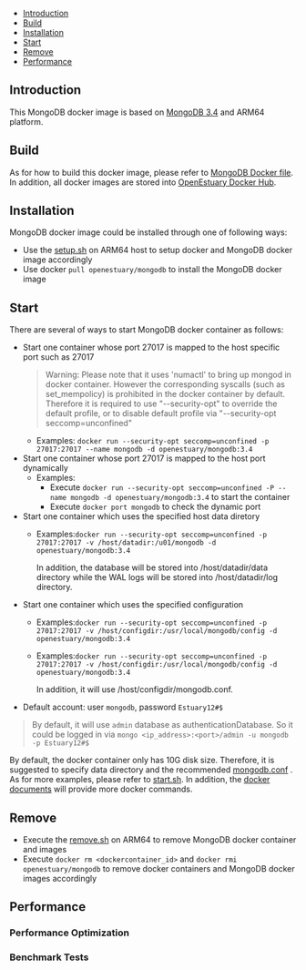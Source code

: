 * [Introduction](#1)
* [Build ](#2)
* [Installation](#3)
* [Start](#4)
* [Remove](#5)
* [Performance](#6)

## <a name="1">Introduction</a>

This MongoDB docker image is based on [MongoDB 3.4](https://github.com/mongodb/mongo) and ARM64 platform.

## <a name="2">Build</a>
As for how to build this docker image, please refer to [MongoDB Docker file](https://github.com/open-estuary/dockerfiles/tree/master/mongodb).
In addition, all docker images are stored into [OpenEstuary Docker Hub](https://cloud.docker.com/app/openestuary).

## <a name="3">Installation</a>
MongoDB docker image could be installed through one of following ways:  
- Use the [setup.sh](https://github.com/open-estuary/packages/blob/master/docker_apps/mongodb/setup.sh) on ARM64 host to setup docker and MongoDB docker image accordingly
- Use docker `pull openestuary/mongodb` to install the MongoDB docker image  

## <a name="4">Start</a>
There are several of ways to start MongoDB docker container as follows:
- Start one container whose port 27017 is mapped to the host specific port such as 27017
  > Warning: 
  > Please note that it uses 'numactl' to bring up mongod in docker container. 
  > However the corresponding syscalls (such as set_mempolicy) is prohibited in the docker container by default.
  > Therefore it is required to use "--security-opt" to override the default profile, or to disable default profile via "--security-opt seccomp=unconfined" 
  - Examples: `docker run --security-opt seccomp=unconfined -p 27017:27017 --name mongodb -d openestuary/mongodb:3.4`
- Start one container whose port 27017 is mapped to the host port dynamically
  - Examples:
    - Execute `docker run --security-opt seccomp=unconfined -P --name mongodb -d openestuary/mongodb:3.4` to start the container
    - Execute `docker port mongodb` to check the dynamic port
- Start one container which uses the specified host data diretory 
  - Examples:`docker run --security-opt seccomp=unconfined -p 27017:27017 -v /host/datadir:/u01/mongodb -d openestuary/mongodb:3.4`

    In addition, the database will be stored into /host/datadir/data directory while the WAL logs will be stored into /host/datadir/log directory. 
- Start one container which uses the specified configuration
  - Examples:`docker run --security-opt seccomp=unconfined -p 27017:27017 -v /host/configdir:/usr/local/mongodb/config -d openestuary/mongodb:3.4`
  - Examples:`docker run --security-opt seccomp=unconfined -p 27017:27017 -v /host/configdir:/usr/local/mongodb/config -d openestuary/mongodb:3.4`
            
    In addition, it will use /host/configdir/mongodb.conf.
- Default account: user `mongodb`, password `Estuary12#$`
 > By default, it will use `admin` database as authenticationDatabase. So it could be logged in via `mongo <ip_address>:<port>/admin -u mongodb -p Estuary12#$`

By default, the docker container only has 10G disk size. Therefore, it is suggested to specify data directory and the recommended [mongodb.conf](https://github.com/open-estuary/packages/blob/master/docker_apps/mongodb/mongodb.conf) . 
As for more examples, please refer to [start.sh](https://github.com/open-estuary/packages/blob/master/docker_apps/mongodb/start.sh).
In addition, the [docker documents](https://docs.docker.com/) will provide more docker commands.
                                                   
## <a name="5">Remove</a>
- Execute the [remove.sh](https://github.com/open-estuary/packages/blob/master/docker_apps/mongodb/remove.sh) on ARM64 to remove MongoDB docker container and images 
- Execute `docker rm <dockercontainer_id>` and `docker rmi openestuary/mongodb` to remove docker containers and MongoDB docker images accordingly

## <a name="6">Performance</a>
### Performance Optimization 

### Benchmark Tests
